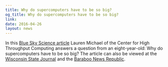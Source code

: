 ```yaml
---
title: Why do supercomputers have to be so big?
og_title: Why do supercomputers have to be so big?
link: 
date: 2016-04-26
layout: news
---
```


In this <a href="https://morgridge.org/question/why-do-supercomputers-have-to-be-so-big/" data-proofer-ignore>Blue Sky Science article</a> Lauren Michael of the Center for High Throughput Computing answers a question from an eight-year-old:  Why do supercomputers have to be so big? The article can also be viewed at the <a href="http://host.madison.com/wsj/news/local/science/blue-sky-science-why-do-supercomputers-have-to-be-so/article_2aa02b5e-c139-5c5f-b946-8cbcbabe24e7.html" data-proofer-ignore>Wisconsin State Journal</a> and the  <a href="http://www.wiscnews.com/news/state-and-regional/youtube_1c5580ee-aa71-575b-aa1f-7dbdb3d3cc37.html" data-proofer-ignore>Baraboo News Republic</a>. 
